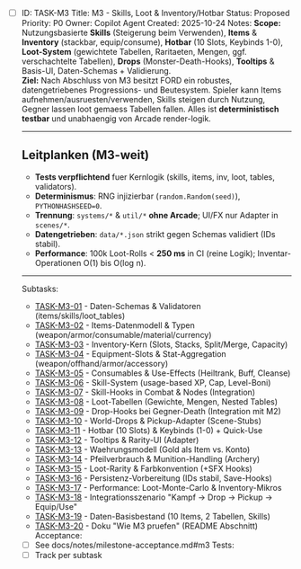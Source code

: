 - [ ] ID: TASK-M3
  Title: M3 - Skills, Loot & Inventory/Hotbar
  Status: Proposed
  Priority: P0
  Owner: Copilot Agent
  Created: 2025-10-24
  Notes:
  **Scope:** Nutzungsbasierte **Skills** (Steigerung beim Verwenden), **Items** & **Inventory** (stackbar, equip/consume), **Hotbar** (10 Slots, Keybinds 1-0), **Loot-System** (gewichtete Tabellen, Raritaeten, Mengen, ggf. verschachtelte Tabellen), **Drops** (Monster-Death-Hooks), **Tooltips** & Basis-UI, Daten-Schemas + Validierung.  
  **Ziel:** Nach Abschluss von M3 besitzt FORD ein robustes, datengetriebenes Progressions- und Beutesystem. Spieler kann Items aufnehmen/ausruesten/verwenden, Skills steigen durch Nutzung, Gegner lassen loot gemaess Tabellen fallen. Alles ist **deterministisch testbar** und unabhaengig von Arcade render-logik.
  
  ---
  
  ## Leitplanken (M3-weit)
  - **Tests verpflichtend** fuer Kernlogik (skills, items, inv, loot, tables, validators).
  - **Determinismus**: RNG injizierbar (`random.Random(seed)`), `PYTHONHASHSEED=0`.
  - **Trennung**: `systems/*` & `util/*` **ohne Arcade**; UI/FX nur Adapter in `scenes/*`.
  - **Datengetrieben**: `data/*.json` strikt gegen Schemas validiert (IDs stabil).
  - **Performance**: 100k Loot-Rolls < **250 ms** in CI (reine Logik); Inventar-Operationen O(1) bis O(log n).
  
  ---
  Subtasks:
  - [TASK-M3-01](./TASK-M3-01.md) - Daten-Schemas & Validatoren (items/skills/loot_tables)
  - [TASK-M3-02](./TASK-M3-02.md) - Items-Datenmodell & Typen (weapon/armor/consumable/material/currency)
  - [TASK-M3-03](./TASK-M3-03.md) - Inventory-Kern (Slots, Stacks, Split/Merge, Capacity)
  - [TASK-M3-04](./TASK-M3-04.md) - Equipment-Slots & Stat-Aggregation (weapon/offhand/armor/accessory)
  - [TASK-M3-05](./TASK-M3-05.md) - Consumables & Use-Effects (Heiltrank, Buff, Cleanse)
  - [TASK-M3-06](./TASK-M3-06.md) - Skill-System (usage-based XP, Cap, Level-Boni)
  - [TASK-M3-07](./TASK-M3-07.md) - Skill-Hooks in Combat & Nodes (Integration)
  - [TASK-M3-08](./TASK-M3-08.md) - Loot-Tabellen (Gewichte, Mengen, Nested Tables)
  - [TASK-M3-09](./TASK-M3-09.md) - Drop-Hooks bei Gegner-Death (Integration mit M2)
  - [TASK-M3-10](./TASK-M3-10.md) - World-Drops & Pickup-Adapter (Scene-Stubs)
  - [TASK-M3-11](./TASK-M3-11.md) - Hotbar (10 Slots) & Keybinds (1-0) + Quick-Use
  - [TASK-M3-12](./TASK-M3-12.md) - Tooltips & Rarity-UI (Adapter)
  - [TASK-M3-13](./TASK-M3-13.md) - Waehrungsmodell (Gold als Item vs. Konto)
  - [TASK-M3-14](./TASK-M3-14.md) - Pfeilverbrauch & Munition-Handling (Archery)
  - [TASK-M3-15](./TASK-M3-15.md) - Loot-Rarity & Farbkonvention (+SFX Hooks)
  - [TASK-M3-16](./TASK-M3-16.md) - Persistenz-Vorbereitung (IDs stabil, Save-Hooks)
  - [TASK-M3-17](./TASK-M3-17.md) - Performance: Loot-Monte-Carlo & Inventory-Mikros
  - [TASK-M3-18](./TASK-M3-18.md) - Integrationsszenario "Kampf -> Drop -> Pickup -> Equip/Use"
  - [TASK-M3-19](./TASK-M3-19.md) - Daten-Basisbestand (10 Items, 2 Tabellen, Skills)
  - [TASK-M3-20](./TASK-M3-20.md) - Doku "Wie M3 pruefen" (README Abschnitt)
  Acceptance:
  - [ ] See docs/notes/milestone-acceptance.md#m3
  Tests:
  - [ ] Track per subtask
